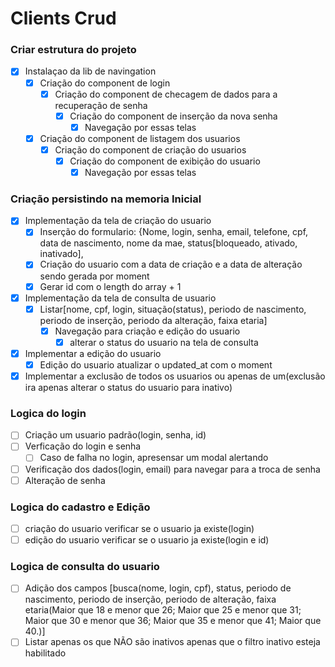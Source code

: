 # Clients Crud

### Criar estrutura do projeto

- [x] Instalaçao da lib de navingation
  - [x] Criação do component de login
    - [x] Criação do component de checagem de dados para a recuperação de senha
      - [x] Criação do component de inserção da nova senha
        - [x] Navegação por essas telas
  - [x] Criação do component de listagem dos usuarios
    - [x] Criação do component de criação do usuarios
      - [x] Criação do component de exibição do usuario
        - [x] Navegação por essas telas

### Criação persistindo na memoria Inicial

- [x] Implementação da tela de criação do usuario
  - [x] Inserção do formulario: {Nome, login, senha, email, telefone, cpf, data de nascimento, nome da mae, status[bloqueado, ativado, inativado],
  - [x] Criação do usuario com a data de criação e a data de alteração sendo gerada por moment
  - [x] Gerar id com o length do array + 1
- [x] Implementação da tela de consulta de usuario
  - [x] Listar[nome, cpf, login, situação(status), periodo de nascimento, periodo de inserção, periodo da alteração, faixa etaria]
    - [x] Navegação para criação e edição do usuario
      - [x] alterar o status do usuario na tela de consulta
- [x] Implementar a edição do usuario
  - [x] Edição do usuario atualizar o updated_at com o moment
- [x] Implementar a exclusão de todos os usuarios ou apenas de um(exclusão ira apenas alterar o status do usuario para inativo)

### Logica do login

- [ ] Criação um usuario padrão(login, senha, id)
- [ ] Verficação do login e senha
  - [ ] Caso de falha no login, apresensar um modal alertando
- [ ] Verificação dos dados(login, email) para navegar para a troca de senha
- [ ] Alteração de senha

### Logica do cadastro e Edição

- [ ] criação do usuario verificar se o usuario ja existe(login)
- [ ] edição do usuario verificar se o usuario ja existe(login e id)

### Logica de consulta do usuario

- [ ] Adição dos campos [busca(nome, login, cpf), status, periodo de nascimento, periodo de inserção, periodo de alteração, faixa etaria(Maior que 18 e menor que 26; Maior que 25 e menor que 31; Maior que 30 e menor que 36; Maior que 35 e menor que 41; Maior que 40.)]
- [ ] Listar apenas os que NÃO são inativos apenas que o filtro inativo esteja habilitado
